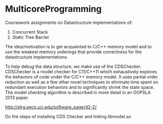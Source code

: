 # MulticoreProgramming

Coursework assignments on Datastructure implementations of:

1. Concurrent Stack
2. Static Tree Barrier

The idea/motivation is to get acquainted to C/C++ memory model and to use the weakest memory orderings that provide
correctness for the datastructure implementations.

To help debug the data structure, we make use of the CDSChecker.
CDSChecker is a model checker for C11/C++11 which exhaustively explores the behaviors of code under the
C/C++ memory model. It uses partial order reduction as well as a few other novel techniques to eliminate time
spent on redundant execution behaviors and to significantly shrink the state space. The model checking algorithm is
described in more detail in an OOPSLA 2013 paper.

http://plrg.eecs.uci.edu/software_page/42-2/

Do the steps of installing CDS Checker and linking libmodel.so 
